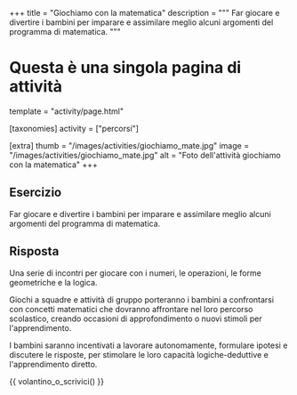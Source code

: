 +++
title = "Giochiamo con la matematica"
description = """
    Far giocare e divertire i bambini per imparare e assimilare
    meglio alcuni argomenti del programma di matematica.
"""

# Questa è una singola pagina di attività
template = "activity/page.html"

[taxonomies]
activity = ["percorsi"]

[extra]
thumb = "/images/activities/giochiamo_mate.jpg"
image = "/images/activities/giochiamo_mate.jpg"
alt = "Foto dell'attività giochiamo con la matematica"
+++

## Esercizio

Far giocare e divertire i bambini per imparare e assimilare meglio alcuni argomenti del programma di matematica.

## Risposta

Una serie di incontri per giocare con i numeri, le operazioni, le forme geometriche e la logica.

Giochi a squadre e attività di gruppo porteranno i bambini a confrontarsi con
concetti matematici che dovranno affrontare nel loro percorso scolastico,
creando occasioni di approfondimento o nuovi stimoli per l'apprendimento.

I bambini saranno incentivati a lavorare autonomamente, formulare ipotesi e
discutere le risposte, per stimolare le loro capacità logiche-deduttive
e l'apprendimento diretto.

{{ volantino_o_scrivici() }}

